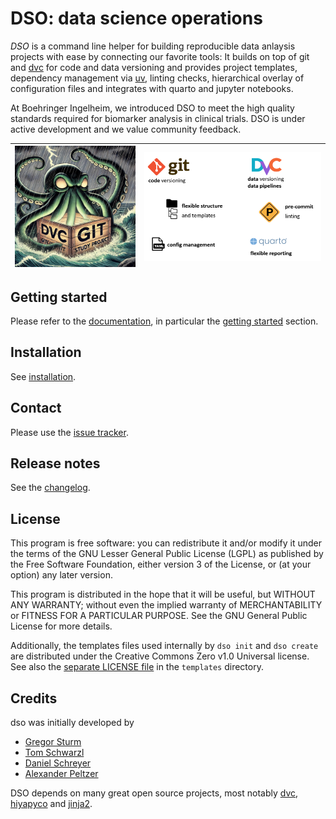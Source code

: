 # DSO: data science operations

_DSO_ is a command line helper for building reproducible data anlaysis projects with ease by connecting our favorite tools:
It builds on top of git and [dvc](https://github.com/iterative/dvc) for code and data versioning and provides project
templates, dependency management via [uv](https://docs.astral.sh/uv), linting checks, hierarchical overlay of configuration files and integrates with quarto and jupyter notebooks.

At Boehringer Ingelheim, we introduced DSO to meet the high quality standards required for biomarker analysis
in clinical trials. DSO is under active development and we value community feedback.

<!-- use absolute URL to make this work also on PyPI -->

| <img src="https://raw.githubusercontent.com/Boehringer-Ingelheim/dso/refs/heads/main/img/dso_kraken.jpg" alt="DSO Kraken" width="700"> | <img src="https://raw.githubusercontent.com/Boehringer-Ingelheim/dso/refs/heads/main/img/dso_tools.png" alt="tools used by DSO"> |
| -------------------------------------------------------------------------------------------------------------------------------------- | -------------------------------------------------------------------------------------------------------------------------------- |

## Getting started

Please refer to the [documentation](https://boehringer-ingelheim.github.io/dso), in particular the [getting started](https://boehringer-ingelheim.github.io/dso/getting_started.html) section.

## Installation

See [installation](https://boehringer-ingelheim.github.io/dso/cli_installation.html).

## Contact

Please use the [issue tracker](https://github.com/Boehringer-Ingelheim/dso/issues).

## Release notes

See the [changelog](./CHANGELOG.md).

## License

This program is free software: you can redistribute it and/or modify it under the terms of the GNU Lesser General Public License (LGPL) as published by the Free Software Foundation, either version 3 of the License, or (at your option) any later version.

This program is distributed in the hope that it will be useful, but WITHOUT ANY WARRANTY; without even the implied warranty of MERCHANTABILITY or FITNESS FOR A PARTICULAR PURPOSE. See the GNU General Public License for more details.

Additionally, the templates files used internally by `dso init` and `dso create` are distributed under the Creative Commons Zero v1.0
Universal license. See also the [separate LICENSE file](https://github.com/Boehringer-Ingelheim/dso/blob/main/src/dso/templates/LICENSE) in the `templates` directory.

## Credits

dso was initially developed by

-   [Gregor Sturm](https://github.com/grst)
-   [Tom Schwarzl](https://github.com/tschwarzl)
-   [Daniel Schreyer](https://github.com/dschreyer)
-   [Alexander Peltzer](https://github.com/apeltzer)

DSO depends on many great open source projects, most notably [dvc](https://github.com/iterative/dvc), [hiyapyco](https://github.com/zerwes/hiyapyco) and [jinja2](https://jinja.palletsprojects.com/).
